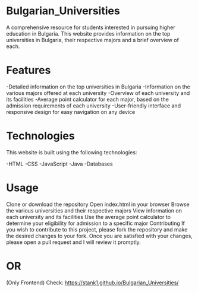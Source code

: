 # Bulgarian_Universities

A comprehensive resource for students interested in pursuing higher education in Bulgaria. This website provides information on the top universities in Bulgaria, their respective majors and a brief overview of each.

# Features
-Detailed information on the top universities in Bulgaria
-Information on the various majors offered at each university
-Overview of each university and its facilities
-Average point calculator for each major, based on the admission requirements of each university
-User-friendly interface and responsive design for easy navigation on any device
# Technologies
This website is built using the following technologies:

-HTML
-CSS
-JavaScript
-Java
-Databases
# Usage
Clone or download the repository
Open index.html in your browser
Browse the various universities and their respective majors
View information on each university and its facilities
Use the average point calculator to determine your eligibility for admission to a specific major
Contributing
If you wish to contribute to this project, please fork the repository and make the desired changes to your fork. Once you are satisfied with your changes, please open a pull request and I will review it promptly.
# OR 
(Only Frontend)
Check: https://stank1.github.io/Bulgarian_Universities/

